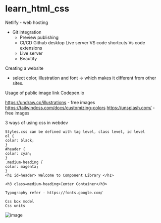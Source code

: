 # learn_html_css

Netlify - web hosting
 - Git integration
	- Preview publishing
	- CI/CD
Github desktop
Live server
VS code shortcuts
Vs code extensions
	- Live server
	- Beautify

Creating a website
 - select color, illustration and font -> which makes it different from other sites.

Usage of public image link
Codepen.io


https://undraw.co/illustrations - free images
https://tailwindcss.com/docs/customizing-colors
https://unsplash.com/ - free images

3 ways of using css in webdev
	<!-- Using css - Type 1
	<style>
	body {
	color:red;
	}
	</style> -->
	<!-- Using css - Type 3 -->
	<link href="styles.css" rel="stylesheet">
	<!-- Using css - Type 2
	<h1 style="color:red"> Welcome to Component Library </h1> -->
	
	Styles.css can be defined with tag level, class level, id level
	ol {
	color: black;
	}
	#header {
	color: cyan;
	}
	.medium-heading {
	color: magenta;
	}
	<h1 id=header> Welcome to Component Library </h1> 
	
	<h3 class=medium-heading>Center Container</h3>
	
	Typography refer - https://fonts.google.com/
	
	Css box model
	Css units
![image](https://user-images.githubusercontent.com/49150488/118784851-680f2300-b8a1-11eb-85ae-eeee6c61966c.png)
